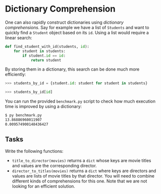 # Dictionary Comprehension

One can also rapidly construct dictionaries using _dictionary comprehensions_.
Say for example we have a list of `Students` and want to quickly find a `Student` object based on its `id`.
Using a list would require a linear search:

```python
def find_student_with_id(students, id):
    for student in students:
        if student.id == id:
            return student
```

By storing them in a dictionary, this search can be done much more efficiently:

```python
>>> students_by_id = {student.id: student for student in students}

>>> students_by_id[id]
```

You can run the provided `benchmark.py` script to check how much execution time is improved by using a dictionary:

```bash
$ py benchmark.py
13.86886960011907
0.009574900148436427
```

## Tasks

Write the following functions:

* `title_to_director(movies)` returns a `dict` whose keys are movie titles and values are the corresponding director.
* `director_to_titles(movies)` returns a `dict` where keys are directors and values are lists of movie titles by that director.
  You will need to combine different kinds of comprehensions for this one.
  Note that we are not looking for an efficient solution.
